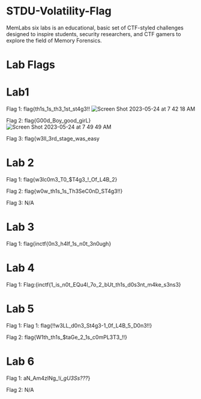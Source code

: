 # STDU-Volatility-Flag
MemLabs six labs is an educational, basic set of CTF-styled challenges designed to inspire students, security researchers, and CTF gamers to explore the field of Memory Forensics.

# Lab Flags 

# Lab1
Flag 1: flag{th1s_1s_th3_1st_st4g3!! 
 ![Screen Shot 2023-05-24 at 7 42 18 AM](https://github.com/user-attachments/assets/22bb89e9-7bbe-4eed-8765-0fd49409fdfc)

Flag 2: flag{G00d_Boy_good_girL}
![Screen Shot 2023-05-24 at 7 49 49 AM](https://github.com/user-attachments/assets/8e7fcba2-ae33-4ecd-8613-f0abef6d83a4)

Flag 3: flag{w3ll_3rd_stage_was_easy 

# Lab 2 
Flag 1: flag{w3lc0m3_T0_$T4g3_!_Of_L4B_2} 
 
Flag 2: flag{w0w_th1s_1s_Th3SeC0nD_ST4g3!!}

Flag 3: N/A

# Lab 3
Flag 1: flag{inctf{0n3_h4lf_1s_n0t_3n0ugh}  

# Lab 4 
Flag 1: Flag:{inctf{1_is_n0t_EQu4l_7o_2_bUt_th1s_d0s3nt_m4ke_s3ns3} 

# Lab 5 
Flag 1: Flag 1: flag{!!w3LL_d0n3_St4g3-1_0f_L4B_5_D0n3!!}

Flag 2: flag{W1th_th1s_$taGe_2_1s_c0mPL3T3_!!}
 
# Lab 6 
Flag 1: aN_Am4zINg_!_i_gU3Ss???_} 

Flag 2: N/A

